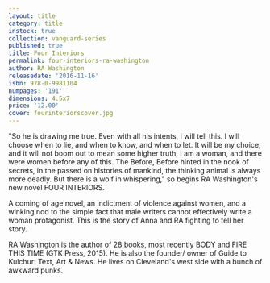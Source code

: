 ```yaml
---
layout: title
category: title
instock: true
collection: vanguard-series
published: true
title: Four Interiors
permalink: four-interiors-ra-washington
author: RA Washington
releasedate: '2016-11-16'
isbn: 978-0-9981104
numpages: '191'
dimensions: 4.5x7
price: '12.00'
cover: fourinteriorscover.jpg
---
```

"So he is drawing me true. Even with all his intents, I will tell this. I will choose when to lie, and when to know, and when to let. It will be my choice, and it will not boom out to mean some higher truth, I am a woman, and there were women before any of this. The Before, Before hinted in the nook of secrets, in the passed on histories of mankind, the thinking animal is always more deadly. But there is a wolf  in whispering," so begins RA Washington's new novel FOUR INTERIORS.

A coming of age novel, an indictment of violence against women, and a winking nod to the simple fact that male writers cannot effectively write a woman protagonist. This is the story of Anna and RA fighting to tell her story.


RA Washington is the author of 28 books, most recently BODY and FIRE THIS TIME (GTK Press, 2015). He is also the founder/ owner of Guide to Kulchur: Text, Art & News. He lives on Cleveland's west side with a bunch of awkward punks.
